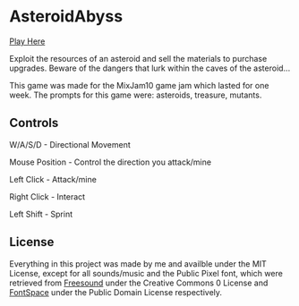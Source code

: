 # AsteroidAbyss
[Play Here](https://supercam19.itch.io/asteroid-abyss)

Exploit the resources of an asteroid and sell the materials to purchase upgrades. Beware of the dangers that lurk within the caves of the asteroid...

This game was made for the MixJam10 game jam which lasted for one week. The prompts for this game were: asteroids, treasure, mutants.


## Controls

W/A/S/D - Directional Movement

Mouse Position - Control the direction you attack/mine

Left Click - Attack/mine

Right Click - Interact

Left Shift - Sprint

## License

Everything in this project was made by me and availble under the MIT License, except for all sounds/music and the Public Pixel font, which were retrieved from [Freesound](https://freesounds.org) under the Creative Commons 0 License and [FontSpace](https://www.fontspace.com/public-pixel-font-f72305) under the Public Domain License respectively.
